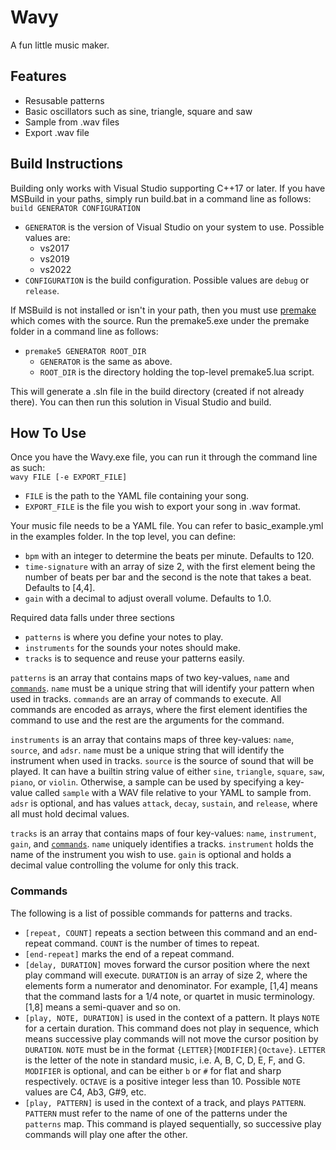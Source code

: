 # Wavy
A fun little music maker.

## Features
- Resusable patterns
- Basic oscillators such as sine, triangle, square and saw
- Sample from .wav files
- Export .wav file

## Build Instructions
Building only works with Visual Studio supporting C++17 or later. If you have MSBuild in your paths,
simply run build.bat in a command line as follows:<br>
`build GENERATOR CONFIGURATION`
- `GENERATOR` is the version of Visual Studio on your system to use. Possible values are:
  - vs2017
  - vs2019
  - vs2022
- `CONFIGURATION` is the build configuration. Possible values are `debug` or `release`.

If MSBuild is not installed or isn't in your path, then you must use [premake](https://premake.github.io)
which comes with the source. Run the premake5.exe under the premake folder in a command line as follows:<br>
- `premake5 GENERATOR ROOT_DIR`
  - `GENERATOR` is the same as above.
  - `ROOT_DIR` is the directory holding the top-level premake5.lua script.

This will generate a .sln file in the build directory (created if not already there). You can then run this
solution in Visual Studio and build.

## How To Use
Once you have the Wavy.exe file, you can run it through the command line as such:<br>
`wavy FILE [-e EXPORT_FILE]`
- `FILE` is the path to the YAML file containing your song.
- `EXPORT_FILE` is the file you wish to export your song in .wav format.

Your music file needs to be a YAML file. You can refer to basic_example.yml in the examples folder.
In the top level, you can define:
- `bpm` with an integer to determine the beats per minute. Defaults to 120.
- `time-signature` with an array of size 2, with the first element being the number of beats per bar and the second is the note that takes a beat. Defaults to [4,4].
- `gain` with a decimal to adjust overall volume. Defaults to 1.0.

Required data falls under three sections
- `patterns` is where you define your notes to play.
- `instruments` for the sounds your notes should make.
- `tracks` is to sequence and reuse your patterns easily.

`patterns` is an array that contains maps of two key-values, `name` and [`commands`](#commands). `name` must be a unique string that will identify your pattern when used in tracks. `commands` are an array of commands to execute.
All commands are encoded as arrays, where the first element identifies the command to use and the rest are
the arguments for the command.

`instruments` is an array that contains maps of three key-values: `name`, `source`, and `adsr`. `name` must be a unique string that will identify the instrument when used in tracks. `source` is the source of sound
that will be played. It can have a builtin string value of either `sine`, `triangle`, `square`, `saw`, `piano`,
or `violin`. Otherwise, a sample can be used by specifying a key-value called `sample` with a WAV file relative to your YAML to sample from. `adsr` is optional, and has values `attack`, `decay`, `sustain`, and `release`, where all
must hold decimal values.

`tracks` is an array that contains maps of four key-values: `name`, `instrument`, `gain`, and
[`commands`](#commands). `name` uniquely identifies a tracks. `instrument` holds the name of the instrument
you wish to use. `gain` is optional and holds a decimal value controlling the volume for only this track.

### Commands
The following is a list of possible commands for patterns and tracks.

- `[repeat, COUNT]` repeats a section between this command and an end-repeat command. `COUNT`
	is the number of times to repeat.
- `[end-repeat]` marks the end of a repeat command.
- `[delay, DURATION]` moves forward the cursor position where the next play command will execute. `DURATION` is an array of size 2, where the elements form a numerator and denominator. For example, [1,4]
  means that the command lasts for a 1/4 note, or quartet in music terminology. [1,8] means a semi-quaver and so on.
- `[play, NOTE, DURATION]` is used in the context of a pattern. It plays `NOTE` for a certain duration. This
command does not play in sequence, which means successive play commands will not move the cursor position 
by `DURATION`. `NOTE` must be in the format `{LETTER}[MODIFIER]{Octave}`. `LETTER` is the letter of the note
in standard music, i.e. A, B, C, D, E, F, and G. `MODIFIER` is optional, and can be either `b` or `#` for flat
and sharp respectively. `OCTAVE` is a positive integer less than 10. Possible `NOTE` values are C4, Ab3, G#9, etc.
- `[play, PATTERN]` is used in the context of a track, and plays `PATTERN`. `PATTERN` must refer to the name
of one of the patterns under the `patterns` map. This command is played sequentially, so successive play
commands will play one after the other.